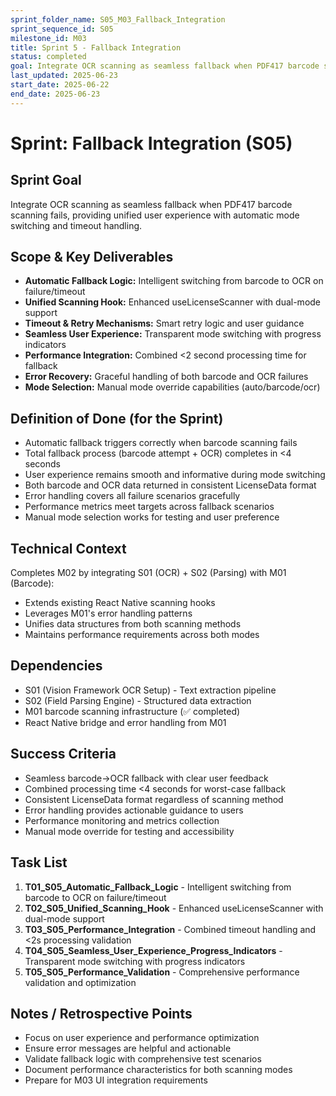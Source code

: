 ```yaml
---
sprint_folder_name: S05_M03_Fallback_Integration
sprint_sequence_id: S05
milestone_id: M03
title: Sprint 5 - Fallback Integration
status: completed
goal: Integrate OCR scanning as seamless fallback when PDF417 barcode scanning fails, providing unified user experience
last_updated: 2025-06-23
start_date: 2025-06-22
end_date: 2025-06-23
---
```


# Sprint: Fallback Integration (S05)

## Sprint Goal
Integrate OCR scanning as seamless fallback when PDF417 barcode scanning fails, providing unified user experience with automatic mode switching and timeout handling.

## Scope & Key Deliverables
- **Automatic Fallback Logic:** Intelligent switching from barcode to OCR on failure/timeout
- **Unified Scanning Hook:** Enhanced useLicenseScanner with dual-mode support
- **Timeout & Retry Mechanisms:** Smart retry logic and user guidance
- **Seamless User Experience:** Transparent mode switching with progress indicators
- **Performance Integration:** Combined <2 second processing time for fallback
- **Error Recovery:** Graceful handling of both barcode and OCR failures
- **Mode Selection:** Manual mode override capabilities (auto/barcode/ocr)

## Definition of Done (for the Sprint)
- Automatic fallback triggers correctly when barcode scanning fails
- Total fallback process (barcode attempt + OCR) completes in <4 seconds
- User experience remains smooth and informative during mode switching
- Both barcode and OCR data returned in consistent LicenseData format
- Error handling covers all failure scenarios gracefully
- Performance metrics meet targets across fallback scenarios
- Manual mode selection works for testing and user preference

## Technical Context
Completes M02 by integrating S01 (OCR) + S02 (Parsing) with M01 (Barcode):
- Extends existing React Native scanning hooks
- Leverages M01's error handling patterns
- Unifies data structures from both scanning methods
- Maintains performance requirements across both modes

## Dependencies
- S01 (Vision Framework OCR Setup) - Text extraction pipeline
- S02 (Field Parsing Engine) - Structured data extraction
- M01 barcode scanning infrastructure (✅ completed)
- React Native bridge and error handling from M01

## Success Criteria
- Seamless barcode→OCR fallback with clear user feedback
- Combined processing time <4 seconds for worst-case fallback
- Consistent LicenseData format regardless of scanning method
- Error handling provides actionable guidance to users
- Performance monitoring and metrics collection
- Manual mode override for testing and accessibility

## Task List
1. **T01_S05_Automatic_Fallback_Logic** - Intelligent switching from barcode to OCR on failure/timeout
2. **T02_S05_Unified_Scanning_Hook** - Enhanced useLicenseScanner with dual-mode support
3. **T03_S05_Performance_Integration** - Combined timeout handling and <2s processing validation
4. **T04_S05_Seamless_User_Experience_Progress_Indicators** - Transparent mode switching with progress indicators
5. **T05_S05_Performance_Validation** - Comprehensive performance validation and optimization

## Notes / Retrospective Points
- Focus on user experience and performance optimization
- Ensure error messages are helpful and actionable
- Validate fallback logic with comprehensive test scenarios
- Document performance characteristics for both scanning modes
- Prepare for M03 UI integration requirements